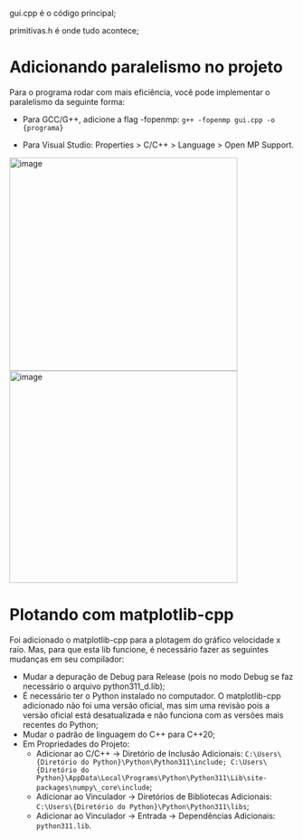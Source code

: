 gui.cpp é o código principal;

primitivas.h é onde tudo acontece;

# Adicionando paralelismo no projeto

Para o programa rodar com mais eficiência, você pode implementar o paralelismo da seguinte forma:

- Para GCC/G++, adicione a flag -fopenmp:
```g++ -fopenmp gui.cpp -o {programa}```

- Para Visual Studio:
Properties > C/C++ > Language > Open MP Support.

<img width="403" height="377" alt="image" src="https://github.com/user-attachments/assets/6c59c00d-8b1f-44bf-9ddd-514e78b85f38" />
<img width="403" height="375" alt="image" src="https://github.com/user-attachments/assets/ecc8c9e1-656e-40e9-ae86-7e9b3393561b" />

# Plotando com matplotlib-cpp

Foi adicionado o matplotlib-cpp para a plotagem do gráfico velocidade x raio. Mas, para que esta lib funcione, é necessário fazer as seguintes mudanças em seu compilador:
- Mudar a depuração de Debug para Release (pois no modo Debug se faz necessário o arquivo python311_d.lib);
- É necessário ter o Python instalado no computador. O matplotlib-cpp adicionado não foi uma versão oficial, mas sim uma revisão pois a versão oficial está desatualizada e não funciona com as versões mais recentes do Python;
- Mudar o padrão de linguagem do C++ para C++20;
- Em Propriedades do Projeto:
  - Adicionar ao C/C++ -> Diretório de Inclusão Adicionais: ```C:\Users\{Diretório do Python}\Python\Python311\include; C:\Users\{Diretório do Python}\AppData\Local\Programs\Python\Python311\Lib\site-packages\numpy\_core\include```;
  - Adicionar ao Vinculador -> Diretórios de Bibliotecas Adicionais: ```C:\Users\{Diretório do Python}\Python\Python311\libs```;
  - Adicionar ao Vinculador -> Entrada -> Dependências Adicionais: ```python311.lib```.

